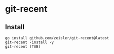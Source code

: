 # git-recent

## Install

```shell
go install github.com/zeisler/git-recent@latest
git-recent -install -y
git-recent [TAB]
```